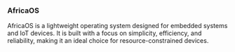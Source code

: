 ### AfricaOS

AfricaOS is a lightweight operating system designed for embedded systems and IoT devices. It is built with a focus on simplicity, efficiency, and reliability, making it an ideal choice for resource-constrained devices.
